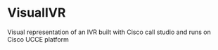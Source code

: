 # VisualIVR
Visual representation of an IVR built with Cisco call studio and runs on Cisco UCCE platform
